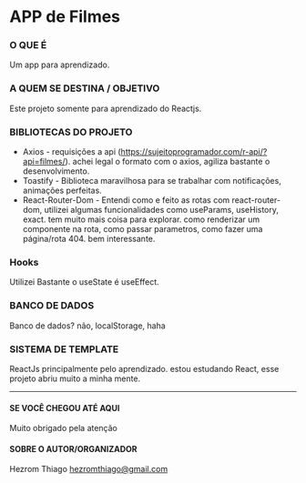 # APP de Filmes

### O QUE É
Um app para aprendizado.

### A QUEM SE DESTINA / OBJETIVO
Este projeto somente para aprendizado do Reactjs. 


### BIBLIOTECAS DO PROJETO
* Axios - requisições a api (https://sujeitoprogramador.com/r-api/?api=filmes/).  achei legal o formato com o axios, agiliza bastante o desenvolvimento.
* Toastify - Biblioteca maravilhosa para se trabalhar com notificações, animações perfeitas.
* React-Router-Dom - Entendi como e feito as rotas com react-router-dom, utilizei algumas funcionalidades como useParams, useHistory, exact. tem muito mais coisa para explorar. como renderizar um componente na rota, como passar parametros, como fazer uma página/rota 404. bem interessante.


### Hooks
Utilizei Bastante o useState é useEffect.

### BANCO DE DADOS
Banco de dados? não, localStorage, haha

### SISTEMA DE TEMPLATE
ReactJs principalmente pelo aprendizado. estou estudando React, esse projeto abriu muito a minha mente.

----------------------------
#### SE VOCÊ CHEGOU ATÉ AQUI
Muito obrigado pela atenção

#### SOBRE O AUTOR/ORGANIZADOR
Hezrom Thiago
hezromthiago@gmail.com
